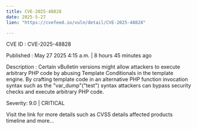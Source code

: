 ```yaml
---
title: CVE-2025-48828
date: 2025-5-27
lien: "https://cvefeed.io/vuln/detail/CVE-2025-48828"

---
```


CVE ID : CVE-2025-48828

Published :  May 27
2025
4:15 a.m. | 8 hours
45 minutes ago

Description : Certain vBulletin versions might allow attackers to execute arbitrary PHP code by abusing Template Conditionals in the template engine. By crafting template code in an alternative PHP function invocation syntax
such as the "var_dump"("test") syntax
attackers can bypass security checks and execute arbitrary PHP code.

Severity: 9.0 | CRITICAL

Visit the link for more details
such as CVSS details
affected products
timeline
and more...
